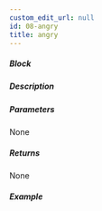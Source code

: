 ```yaml
---
custom_edit_url: null
id: 08-angry
title: angry
---
```


##### Block

<!-- image -->

##### Description

<!-- description -->

##### Parameters

None <!-- image -->

##### Returns

None

##### Example

<!-- image -->
